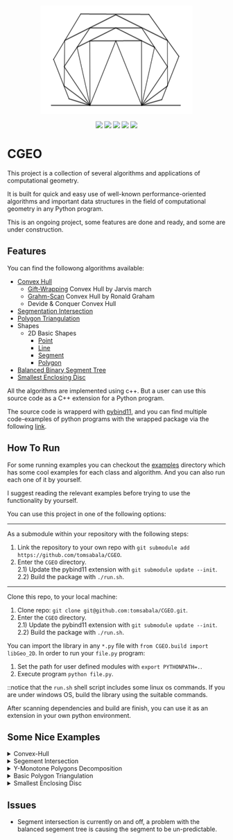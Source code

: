 <p align="center">
<img src=examples/PlotImages/Logo.png width=350 height=250/>
<p/>
<p align="center">
<img src="https://img.shields.io/badge/License-GNU%203.0-green.svg">
   <img src="https://img.shields.io/badge/-c++-black?logo=c%2B%2B&style=social">
   <img src="https://img.shields.io/static/v1?label=Computational&message=Geometry&color=green">
   <img src="https://img.shields.io/static/v1?label=Made%20With&message=Python&color=blue">
   <img src="https://img.shields.io/badge/Maintained%3F-yes-green.svg">
<p/>

# CGEO

<p>This project is a collection of several algorithms and applications of computational geometry.

It is built for quick and easy use of well-known performance-oriented algorithms and important data structures in the field of computational geometry in any Python program.

This is an ongoing project, some features are done and ready, and some are under construction.</p>


## Features
<p>You can find the followong algorithms available:

* [Convex Hull](https://github.com/tomsabala/CGEO/blob/main/2D/Algorithms_2D/ConvexHull2D.cpp)
    * [Gift-Wrapping](https://en.wikipedia.org/wiki/Gift_wrapping_algorithm) Convex Hull by Jarvis march
    * [Grahm-Scan](https://en.wikipedia.org/wiki/Graham_scan) Convex Hull by Ronald Graham
    * Devide & Conquer Convex Hull
* [Segmentation Intersection](https://github.com/tomsabala/CGEO/blob/main/2D/Algorithms_2D/SegmentIntersection2D.cpp)
* [Polygon Triangulation](https://github.com/tomsabala/CGEO/blob/main/2D/Algorithms_2D/Triangulation2D.cpp)
* Shapes
    * 2D Basic Shapes
        * [Point](https://github.com/tomsabala/CGEO/blob/main/2D/Shapes_2D/Point2d.cpp)
        * [Line](https://github.com/tomsabala/CGEO/blob/main/2D/Shapes_2D/Line2d.cpp)
        * [Segment](https://github.com/tomsabala/CGEO/blob/main/2D/Shapes_2D/Segment2d.cpp)
        * [Polygon](https://github.com/tomsabala/CGEO/blob/main/2D/Shapes_2D/Polygon.cpp)
* [Balanced Binary Segment Tree](https://github.com/tomsabala/CGEO/blob/main/DataStructures/BBST.cpp)
* [Smallest Enclosing Disc](https://github.com/tomsabala/CGEO/blob/main/2D/Algorithms_2D/SmallestEnclosingDisk.cpp)<p/>

All the algorithms are implemented using c++. 
But a user can use this source code as a C++ extension for a Python program.

The source code is wrapperd with [pybind11](https://pybind11.readthedocs.io/en/stable/), 
and you can find multiple code-examples of python programs with the wrapped package via the following [link](https://github.com/tomsabala/CGEO/tree/main/examples/py_test).


## How To Run
For some running examples you can checkout the [examples](CGEO/examples) directory which has some cool examples for each class and algorithm. And you can also run each one of it by yourself.

I suggest reading the relevant examples before trying to use the functionality by yourself.

You can use this project in one of the following options: <br />

----- 

As a submodule within your repository with the following steps:
1) Link the repository to your own repo with `git submodule add https://github.com/tomsabala/CGEO`.
2) Enter the `CGEO` directory.<br />
<t/>2.1) Update the pybind11 extension with `git submodule update --init`. <br/>
<t/>2.2) Build the package with `./run.sh`. <br />

-----

Clone this repo, to your local machine:
1) Clone repo: `git clone git@github.com:tomsabala/CGEO.git`.
2) Enter the `CGEO` directory.<br />
<t/>2.1) Update the pybind11 extension with `git submodule update --init`. <br />
<t/>2.2) Build the package with `./run.sh`.


You can import the library in any `*.py` file with `from CGEO.build import libGeo_2D`.
In order to run your `file.py` program: 
1) Set the path for user defined modules with `export PYTHONPATH=.`.
2) Execute program `python file.py`.

::notice that the `run.sh` shell script includes some linux os commands. If you are under windows OS, build the library using the suitable commands.

After scanning dependencies and build are finish, you can use it as an extension in your own python environment.


## Some Nice Examples
<details>
      <summary>Convex-Hull</summary>
      <p><img src=examples/PlotImages/convex_hull.png width=250 height=250/> <img src=examples/PlotImages/Convex_Hull002.png width=250 height=250 /></p>
   
   * The pink layer is the initial polygon form, and the green layer is the convex hull of the follow polygon.
     
</details>

<details>
      <summary>Segement Intersection</summary>
      <p><img src=examples/PlotImages/SegmentIntersection.png width=250 height=250/></p>
   
   * The input is given as a list of segments, and the algorithms is coloring all segments intersections with blue.
     
</details>

<details>
      <summary>Y-Monotone Polygons Decomposition</summary>
      <p><img src=examples/PlotImages/y_decomposition.png width=250 height=250 /></p>  
         
   * The pink layer is the initial polygon form, and the green layer is the convex hull of the follow polygon.
   * A [reference](https://en.wikipedia.org/wiki/Monotone_polygon) for y-monotone polygons definition.
   
</details>

<details>
      <summary>Basic Polygon Triangulation</summary>
      <p><img src=https://github.com/tomsabala/CGEO/blob/main/examples/PlotImages/Ppolygon_Triangulating.jpeg width=250 height=250 /></p>     
</details>

<details>
      <summary>Smallest Enclosing Disc</summary>
      <p><img src=https://github.com/tomsabala/CGEO/blob/main/examples/PlotImages/EnclosingDisc.png width=250 height=250 /></p>     
</details>

## Issues
* Segment intersection is currently on and off, a problem with the balanced segement tree is causing the segment to be un-predictable.
